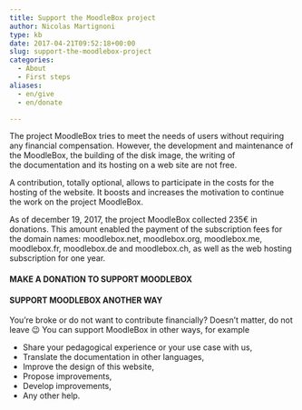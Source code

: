 ```yaml
---
title: Support the MoodleBox project
author: Nicolas Martignoni
type: kb
date: 2017-04-21T09:52:18+00:00
slug: support-the-moodlebox-project
categories:
  - About
  - First steps
aliases:
  - en/give
  - en/donate

---
```

The project MoodleBox tries to meet the needs of users without requiring any financial compensation. However, the development and maintenance of the MoodleBox, the building of the disk image, the writing of the documentation and its hosting on a web site are not free.

A contribution, totally optional, allows to participate in the costs for the hosting of the website. It boosts and increases the motivation to continue the work on the project MoodleBox.

As of december 19, 2017, the project MoodleBox collected 235€ in donations. This amount enabled the payment of the subscription fees for the domain names: moodlebox.net, moodlebox.org, moodlebox.me, moodlebox.fr, moodlebox.de and moodlebox.ch, as well as the web hosting subscription for one year.

#### MAKE A DONATION TO SUPPORT MOODLEBOX

<div id="give-form-215-wrap" class="give-form-wrap give-display-modal">
  <div id="give-form-content-215" class="give-form-content-wrap give_post_form-content">
  </div>
</div>

<!--end #give-form-215-->

#### SUPPORT MOODLEBOX ANOTHER WAY

You&#8217;re broke or do not want to contribute financially? Doesn&#8217;t matter, do not leave 😉 You can support MoodleBox in other ways, for example

  * Share your pedagogical experience or your use case with us,
  * Translate the documentation in other languages,
  * Improve the design of this website,
  * Propose improvements,
  * Develop improvements,
  * Any other help.
